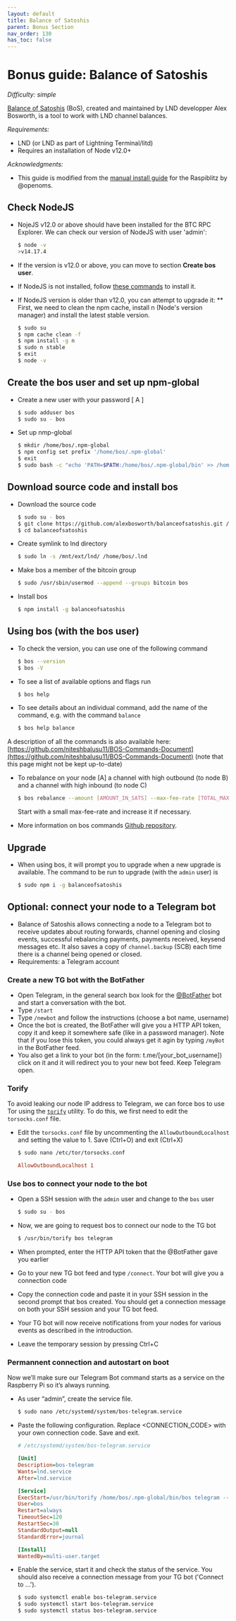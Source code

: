```yaml
---
layout: default
title: Balance of Satoshis
parent: Bonus Section
nav_order: 130
has_toc: false
---
```

# Bonus guide: Balance of Satoshis

*Difficulty: simple*

[Balance of Satoshis](https://github.com/alexbosworth/balanceofsatoshis) (BoS), created and maintained by LND developper Alex Bosworth, is a tool to work with LND channel balances.

*Requirements:*

* LND (or LND as part of Lightning Terminal/litd)
* Requires an installation of Node v12.0+

*Acknowledgments:*

* This guide is modified from the [manual install guide](https://gist.github.com/openoms/823f99d1ab6e1d53285e489f7ba38602) for the Raspiblitz by @openoms.

## Check NodeJS

* NojeJS v12.0 or above should have been installed for the BTC RPC Explorer. We can check our version of NodeJS with user 'admin': 

  ```sh
  $ node -v
  >v14.17.4
  ```

* If the version is v12.0 or above, you can move to section **Create bos user**.
* If NodeJS is not installed, follow [these commands](https://stadicus.github.io/RaspiBolt/raspibolt_55_explorer.html#install-nodejs) to install it.
* If NodeJS version is older than v12.0, you can attempt to upgrade it:
** First, we need to clean the npm cache, install n (Node's version manager) and install the latest stable version.
  ```sh
  $ sudo su
  $ npm cache clean -f
  $ npm install -g n
  $ sudo n stable
  $ exit
  $ node -v
  ```

## Create the bos user and set up npm-global

* Create a new user with your password [ A ]  

  ```sh
  $ sudo adduser bos
  $ sudo su - bos
  ```
  
* Set up nmp-global
 
  ```sh
  $ mkdir /home/bos/.npm-global
  $ npm config set prefix '/home/bos/.npm-global'
  $ exit
  $ sudo bash -c "echo 'PATH=$PATH:/home/bos/.npm-global/bin' >> /home/bos/.bashrc"
  ```
  
## Download source code and install bos

* Download the source code
  
  ```sh
  $ sudo su - bos
  $ git clone https://github.com/alexbosworth/balanceofsatoshis.git /home/bos/balanceofsatoshis
  $ cd balanceofsatoshis
  ```  
  
* Create symlink to lnd directory

  ```sh
  $ sudo ln -s /mnt/ext/lnd/ /home/bos/.lnd
  ```

* Make bos a member of the bitcoin group
  
  ```sh
  $ sudo /usr/sbin/usermod --append --groups bitcoin bos
  ```

* Install bos

  ```sh
  $ npm install -g balanceofsatoshis
  ```
  
## Using bos (with the bos user)

* To check the version, you can use one of the following command

  ```sh
  $ bos --version
  $ bos -V
  ```
  
* To see a list of available options and flags run
  
  ```sh
  $ bos help
  ```
  
* To see details about an individual command, add the name of the command, e.g. with the command `balance`
  
  ```sh
  $ bos help balance
  ```
A description of all the commands is also available here: [https://github.com/niteshbalusu11/BOS-Commands-Document](https://github.com/niteshbalusu11/BOS-Commands-Document) (note that this page might not be kept up-to-date)

* To rebalance on your node [A] a channel with high outbound (to node B) and a channel with high inbound (to node C)

  ```sh
  $ bos rebalance --amount [AMOUNT_IN_SATS] --max-fee-rate [TOTAL_MAX_FEE_RATE_OF_REBALANCING] --in [NODE_C_PUBKEY] --out [NODE_A_PUBKEY]
  ```
  Start with a small max-fee-rate and increase it if necessary.
  
* More information on bos commands [Github repository](https://github.com/alexbosworth/balanceofsatoshis).


## Upgrade

* When using bos, it will prompt you to upgrade when a new upgrade is available. The command to be run to upgrade (with the `admin` user) is

  ```sh
  $ sudo npm i -g balanceofsatoshis
  ```
## Optional: connect your node to a Telegram bot

* Balance of Satoshis allows connecting a node to a Telegram bot to receive updates about routing forwards, channel opening and closing events, successful rebalancing payments, payments received, keysend messages etc. It also saves a copy of `channel.backup` (SCB) each time there is a channel being opened or closed.
* Requirements: a Telegram account

### Create a new TG bot with the BotFather

* Open Telegram, in the general search box look for the [@BotFather](https://t.me/BotFather) bot and start a conversation with the bot.
* Type `/start`
* Type `/newbot` and follow the instructions (choose a bot name, username)
* Once the bot is created, the BotFather will give you a HTTP API token, copy it and keep it somewhere safe (like in a password manager). Note that if you lose this token, you could always get it agin by typing `/myBot` in the BotFather feed.
* You also get a link to your bot (in the form: t.me/[your_bot_username]) click on it and it will redirect you to your new bot feed. Keep Telegram open.

### Torify

To avoid leaking our node IP address to Telegram, we can force bos to use Tor using the [`torify`](https://gitlab.torproject.org/legacy/trac/-/wikis/doc/TorifyHOWTO) utility. To do this, we first need to edit the `torsocks.conf` file.

* Edit the `torsocks.conf` file by uncommenting the `AllowOutboundLocalhost` and setting the value to 1. Save (Ctrl+O) and exit (Ctrl+X)
  
  ```sh
  $ sudo nano /etc/tor/torsocks.conf
  ```
  ```ini
  AllowOutboundLocalhost 1
  ```

### Use bos to connect your node to the bot

* Open a SSH session with the `admin` user and change to the `bos` user
  
  ```sh
  $ sudo su - bos
  ```

* Now, we are going to request bos to connect our node to the TG bot
  
  ```sh
  $ /usr/bin/torify bos telegram
  ```
  
* When prompted, enter the HTTP API token that the @BotFather gave you earlier
* Go to your new TG bot feed and type `/connect`. Your bot will give you a connection code
* Copy the connection code and paste it in your SSH session in the second prompt that bos created. You should get a connection message on both your SSH session and your TG bot feed.
* Your TG bot will now receive notifications from your nodes for various events as described in the introduction.
* Leave the temporary session by pressing Ctrl+C

### Permannent connection and autostart on boot 

Now we’ll make sure our Telegram Bot command starts as a service on the Raspberry Pi so it’s always running.

* As user “admin”, create the service file.

  ```sh
  $ sudo nano /etc/systemd/system/bos-telegram.service
  ```
  
* Paste the following configuration. Replace <CONNECTION_CODE> with your own connection code. Save and exit.
  
  ```ini
  # /etc/systemd/system/bos-telegram.service

  [Unit]
  Description=bos-telegram
  Wants=lnd.service
  After=lnd.service

  [Service] 
  ExecStart=/usr/bin/torify /home/bos/.npm-global/bin/bos telegram --connect <CONNECTION_CODE>
  User=bos
  Restart=always
  TimeoutSec=120
  RestartSec=30
  StandardOutput=null
  StandardError=journal

  [Install]
  WantedBy=multi-user.target 
  ```
  
* Enable the service, start it and check the status of the service. You should also receive a connection message from your TG bot ('Connect to ...').
  
  ```sh
  $ sudo systemctl enable bos-telegram.service
  $ sudo systemctl start bos-telegram.service
  $ sudo systemctl status bos-telegram.service
  ``` 
